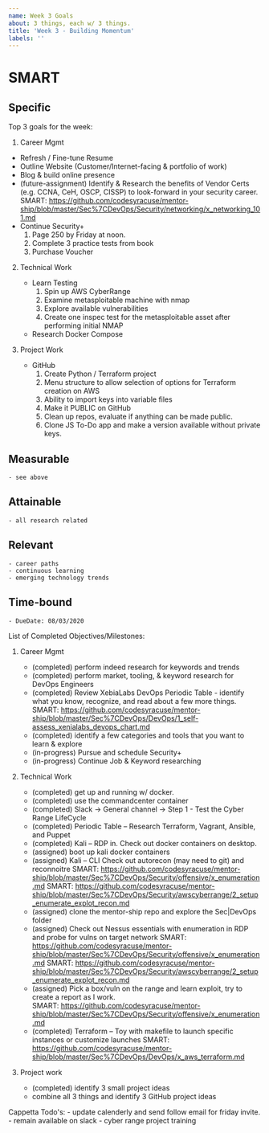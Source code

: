 ```yaml
---
name: Week 3 Goals
about: 3 things, each w/ 3 things.
title: 'Week 3 - Building Momentum'
labels: ''
---
```


# SMART
## Specific

Top 3 goals for the week: 


1.	Career Mgmt
 -  Refresh / Fine-tune Resume
 -	Outline Website (Customer/Internet-facing & portfolio of work)
 -  Blog & build online presence
 - (future-assignment) Identify & Research the benefits of Vendor Certs (e.g. CCNA, CeH, OSCP, CISSP) to look-forward in your security career.
        SMART: https://github.com/codesyracuse/mentor-ship/blob/master/Sec%7CDevOps/Security/networking/x_networking_101.md
 - Continue Security+
    1.	Page 250 by Friday at noon.
    2.	Complete 3 practice tests from book
    3.	Purchase Voucher

2. Technical Work
    - Learn Testing
        1.	Spin up AWS CyberRange
        2.	Examine metasploitable machine with nmap
        3.	Explore available vulnerabilities
        4.  Create one inspec test for the metasploitable asset after performing initial NMAP
    - Research Docker Compose

3. Project Work
    - GitHub
        1. Create Python / Terraform project
        2. Menu structure to allow selection of options for Terraform creation on AWS
        3. Ability to import keys into variable files
        4. Make it PUBLIC on GitHub
        5. Clean up repos, evaluate if anything can be made public.
        6. Clone JS To-Do app and make a version available without private keys.

## Measurable
    - see above 

## Attainable
    - all research related

## Relevant
    - career paths
    - continuous learning
    - emerging technology trends

## Time-bound
    - DueDate: 08/03/2020


List of Completed Objectives/Milestones: 

1. Career Mgmt
    - (completed) perform indeed research for keywords and trends 
    - (completed) perform market, tooling, & keyword research for DevOps Engineers
    - (completed) Review XebiaLabs DevOps Periodic Table - identify what you know, recognize, and read about a few more things.
        SMART: https://github.com/codesyracuse/mentor-ship/blob/master/Sec%7CDevOps/DevOps/1_self-assess_xenialabs_devops_chart.md
    - (completed) identify a few categories and tools that you want to learn & explore
    - (in-progress) Pursue and schedule Security+
    - (in-progress) Continue Job & Keyword researching
   

		
2. Technical Work
    - (completed) get up and running w/ docker.
    - (completed) use the commandcenter container
    - (completed) Slack -> General channel -> Step 1 - Test the Cyber Range LifeCycle
    - (completed) Periodic Table – Research Terraform, Vagrant, Ansible, and Puppet
    - (completed) Kali – RDP in. Check out docker containers on desktop.
    - (assigned) boot up kali docker containers
    - (assigned) Kali – CLI Check out autorecon (may need to git) and reconnoitre
        SMART: https://github.com/codesyracuse/mentor-ship/blob/master/Sec%7CDevOps/Security/offensive/x_enumeration.md
        SMART: https://github.com/codesyracuse/mentor-ship/blob/master/Sec%7CDevOps/Security/awscyberrange/2_setup_enumerate_explot_recon.md
    - (assigned) clone the mentor-ship repo and explore the Sec|DevOps folder
    - (assigned) Check out Nessus essentials with enumeration in RDP and probe for vulns on target network 
        SMART: https://github.com/codesyracuse/mentor-ship/blob/master/Sec%7CDevOps/Security/offensive/x_enumeration.md
        SMART: https://github.com/codesyracuse/mentor-ship/blob/master/Sec%7CDevOps/Security/awscyberrange/2_setup_enumerate_explot_recon.md
    - (assigned) Pick a box/vuln on the range and learn exploit, try to create a report as I work.	
        SMART: https://github.com/codesyracuse/mentor-ship/blob/master/Sec%7CDevOps/Security/offensive/x_enumeration.md
    - (completed) Terraform – Toy with makefile to launch specific instances or customize launches 
        SMART: https://github.com/codesyracuse/mentor-ship/blob/master/Sec%7CDevOps/DevOps/x_aws_terraform.md

3. Project work
    - (completed) identify 3 small project ideas 
    - combine all 3 things and identify 3 GitHub project ideas

Cappetta Todo's: 
    - update calenderly and send follow email for friday invite.
    - remain available on slack
    - cyber range project training

